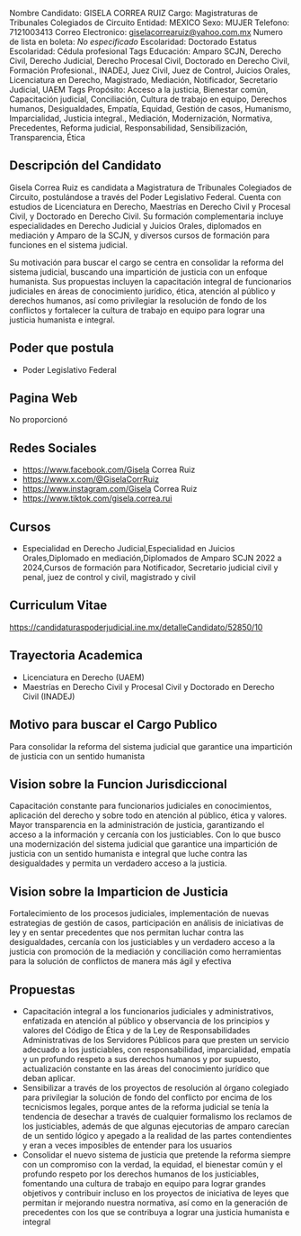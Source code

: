 Nombre Candidato: GISELA CORREA RUIZ
Cargo: Magistraturas de Tribunales Colegiados de Circuito
Entidad: MEXICO
Sexo: MUJER
Telefono: 7121003413
Correo Electronico: giselacorrearuiz@yahoo.com.mx
Numero de lista en boleta: *No especificado*
Escolaridad: Doctorado
Estatus Escolaridad: Cédula profesional
Tags Educación: Amparo SCJN, Derecho Civil, Derecho Judicial, Derecho Procesal Civil, Doctorado en Derecho Civil, Formación Profesional., INADEJ, Juez Civil, Juez de Control, Juicios Orales, Licenciatura en Derecho, Magistrado, Mediación, Notificador, Secretario Judicial, UAEM
Tags Propósito: Acceso a la justicia, Bienestar común, Capacitación judicial, Conciliación, Cultura de trabajo en equipo, Derechos humanos, Desigualdades, Empatía, Equidad, Gestión de casos, Humanismo, Imparcialidad, Justicia integral., Mediación, Modernización, Normativa, Precedentes, Reforma judicial, Responsabilidad, Sensibilización, Transparencia, Ética


## Descripción del Candidato 

Gisela Correa Ruiz es candidata a Magistratura de Tribunales Colegiados de Circuito, postulándose a través del Poder Legislativo Federal. Cuenta con estudios de Licenciatura en Derecho, Maestrías en Derecho Civil y Procesal Civil, y Doctorado en Derecho Civil. Su formación complementaria incluye especialidades en Derecho Judicial y Juicios Orales, diplomados en mediación y Amparo de la SCJN, y diversos cursos de formación para funciones en el sistema judicial.

Su motivación para buscar el cargo se centra en consolidar la reforma del sistema judicial, buscando una impartición de justicia con un enfoque humanista. Sus propuestas incluyen la capacitación integral de funcionarios judiciales en áreas de conocimiento jurídico, ética, atención al público y derechos humanos, así como privilegiar la resolución de fondo de los conflictos y fortalecer la cultura de trabajo en equipo para lograr una justicia humanista e integral.


## Poder que postula

- Poder Legislativo Federal


## Pagina Web

No proporcionó


## Redes Sociales

- https://www.facebook.com/Gisela Correa Ruiz
- https://www.x.com/@GiselaCorrRuiz
- https://www.instagram.com/Gisela Correa Ruiz
- https://www.tiktok.com/gisela.correa.rui


## Cursos

- Especialidad en Derecho Judicial,Especialidad en Juicios Orales,Diplomado en mediación,Diplomados de Amparo SCJN 2022 a 2024,Cursos de formación para Notificador, Secretario judicial civil y penal, juez de control y civil, magistrado y civil


## Curriculum Vitae

https://candidaturaspoderjudicial.ine.mx/detalleCandidato/52850/10


## Trayectoria Academica

- Licenciatura en Derecho (UAEM)
- Maestrías en Derecho Civil y Procesal Civil y Doctorado en Derecho Civil (INADEJ)


## Motivo para buscar el Cargo Publico

Para consolidar la reforma del sistema judicial que garantice una impartición de justicia con un sentido humanista


## Vision sobre la Funcion Jurisdiccional

Capacitación constante para funcionarios judiciales en conocimientos, aplicación del derecho y sobre todo en atención al público, ética y valores. Mayor transparencia en la administración de justicia, garantizando el acceso a la información y cercanía con los justiciables. Con lo que busco una modernización del sistema judicial que garantice una impartición de justicia con un sentido humanista e integral que luche contra las desigualdades y permita un verdadero acceso a la justicia.


## Vision sobre la Imparticion de Justicia

Fortalecimiento de los procesos judiciales, implementación de nuevas estrategias de gestión de casos, participación en análisis de iniciativas de ley y en sentar precedentes que nos permitan luchar contra las desigualdades, cercanía con los justiciables y un verdadero acceso a la justicia con promoción de la mediación y conciliación como herramientas para la solución de conflictos de manera más ágil y efectiva


## Propuestas

- Capacitación integral a los funcionarios judiciales y administrativos, enfatizada en atención al público y observancia de los principios y valores del Código de Ética y de la Ley de Responsabilidades Administrativas de los Servidores Públicos para que presten un servicio adecuado a los justiciables, con responsabilidad, imparcialidad, empatía y un profundo respeto a sus derechos humanos y por supuesto, actualización constante en las áreas del conocimiento jurídico que deban aplicar.
- Sensibilizar a través de los proyectos de resolución al órgano colegiado para privilegiar la solución de fondo del conflicto por encima de los tecnicismos legales, porque antes de la reforma judicial se tenía la tendencia de desechar a través de cualquier formalismo los reclamos de los justiciables, además de que algunas ejecutorias de amparo carecían de un sentido lógico y apegado a la realidad de las partes contendientes y eran a veces imposibles de entender para los usuarios
- Consolidar el nuevo sistema de justicia que pretende la reforma siempre con un compromiso con la verdad, la equidad, el bienestar común y el profundo respeto por los derechos humanos de los justiciables, fomentando una cultura de trabajo en equipo para lograr grandes objetivos y contribuir incluso en los proyectos de iniciativa de leyes que permitan ir mejorando nuestra normativa, así como en la generación de precedentes con los que se contribuya a lograr una justicia humanista e integral

